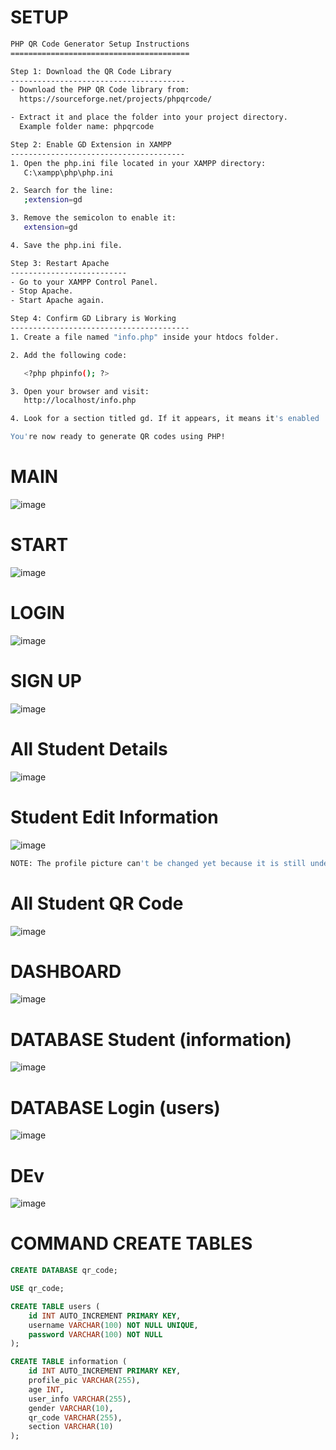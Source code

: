 # SETUP
```sh
PHP QR Code Generator Setup Instructions
========================================

Step 1: Download the QR Code Library
---------------------------------------
- Download the PHP QR Code library from:
  https://sourceforge.net/projects/phpqrcode/

- Extract it and place the folder into your project directory.
  Example folder name: phpqrcode

Step 2: Enable GD Extension in XAMPP
---------------------------------------
1. Open the php.ini file located in your XAMPP directory:
   C:\xampp\php\php.ini

2. Search for the line:
   ;extension=gd

3. Remove the semicolon to enable it:
   extension=gd

4. Save the php.ini file.

Step 3: Restart Apache
--------------------------
- Go to your XAMPP Control Panel.
- Stop Apache.
- Start Apache again.

Step 4: Confirm GD Library is Working
----------------------------------------
1. Create a file named "info.php" inside your htdocs folder.

2. Add the following code:

   <?php phpinfo(); ?>

3. Open your browser and visit:
   http://localhost/info.php

4. Look for a section titled gd. If it appears, it means it's enabled

You're now ready to generate QR codes using PHP!
```

# MAIN
![image](https://github.com/user-attachments/assets/a9fa5a35-efbf-4cbe-9f4b-5451ca81cfef)

# START
![image](https://github.com/user-attachments/assets/c9e65255-f49c-4c88-ab4c-df744aba6a68)

# LOGIN
![image](https://github.com/user-attachments/assets/b8816f65-8e5d-4090-91b5-0296f34a321a)

# SIGN UP
![image](https://github.com/user-attachments/assets/9ead96b2-7ab0-488e-b014-0034c316a634)

# All Student Details
![image](https://github.com/user-attachments/assets/c2cac03a-9dcd-46f7-b1d1-00dceaabcc62)

# Student Edit Information
![image](https://github.com/user-attachments/assets/aa982d69-862e-49aa-8435-7a49ab3af79c)
```sh
NOTE: The profile picture can't be changed yet because it is still under development.
```

# All Student QR Code
![image](https://github.com/user-attachments/assets/4a7f718c-5f53-42bd-94ff-0380507e6150)

# DASHBOARD
![image](https://github.com/user-attachments/assets/b5ff24ef-643a-4f55-8a9d-848546a1ad8e)

# DATABASE Student (information)
![image](https://github.com/user-attachments/assets/21cc7495-87ea-4808-91d4-a4c6c2601273)

# DATABASE Login (users)
![image](https://github.com/user-attachments/assets/493bb2f5-1c47-4282-8b9d-ae32b819a779)

# DEv
![image](https://github.com/user-attachments/assets/6ec94d2c-bcf6-48d2-ad2f-467cdf6b78ca)

# COMMAND CREATE TABLES
```sql
CREATE DATABASE qr_code;

USE qr_code;

CREATE TABLE users (
    id INT AUTO_INCREMENT PRIMARY KEY,
    username VARCHAR(100) NOT NULL UNIQUE,
    password VARCHAR(100) NOT NULL
);

CREATE TABLE information (
    id INT AUTO_INCREMENT PRIMARY KEY,
    profile_pic VARCHAR(255),
    age INT,
    user_info VARCHAR(255),
    gender VARCHAR(10),
    qr_code VARCHAR(255),
    section VARCHAR(10)
);

```

